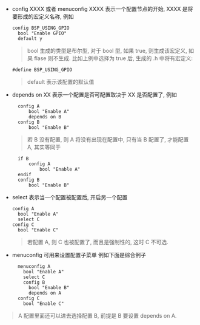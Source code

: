 * config XXXX 或者 menuconfig XXXX 表示一个配置节点的开始, XXXX 是将要形成的宏定义名称, 例如
  ```kconfig
  config BSP_USING_GPIO
    bool "Enable GPIO"
    default y
  ```
  > bool 生成的类型是布尔型, 对于 bool 型, 如果 true, 则生成该宏定义, 如果 flase 则不生成. 比如上例中选择为 true 后, 生成的 .h 中将有宏定义:
  ```
  #define BSP_USING_GPIO
  ```
  > default 表示该配置的默认值
* depends on XX
  表示一个配置是否可配置取决于 XX 是否配置了, 例如
  ```
    config A
        bool "Enable A"
        depends on B
    config B
        bool "Enable B"
  ```
  > 若 B 没有配置, 则 A 将没有出现在配置中, 只有当 B 配置了, 才能配置 A, 其实等同于
  ```
    if B
        config A
            bool "Enable A"
    endif
    config B
        bool "Enable B"
  ```
* select
  表示当一个配置被配置后, 开启另一个配置
  ```
  config A
    bool "Enable A"
    select C
  config C
    bool "Enable C"
  ```
  > 若配置 A, 则 C 也被配置了, 而且是强制性的, 这时 C 不可选.

* menuconfig 可用来设置配置子菜单
  例如下面是综合例子
  ```
    menuconfig A
      bool "Enable A"
      select C
      config B
        bool "Enable B"
        depends on A
    config C
      bool "Enable C"
  ```
> A 配置里面还可以进去选择配置 B, 前提是 B 要设置 depends on A.
